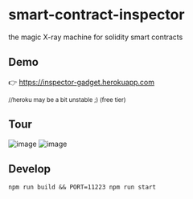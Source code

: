 # smart-contract-inspector

the magic X-ray machine for solidity smart contracts



## Demo

👉 https://inspector-gadget.herokuapp.com

<sup>//heroku may be a bit unstable ;) (free tier)</sup>

## Tour

![image](https://user-images.githubusercontent.com/2865694/121886424-a7e8ef00-cd15-11eb-95ae-c3e6d2756a79.png)
![image](https://user-images.githubusercontent.com/2865694/121886678-f9917980-cd15-11eb-9af0-35829c2bc2b4.png)

## Develop

`npm run build && PORT=11223 npm run start`
